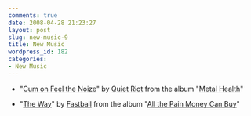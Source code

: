 ```yaml
---
comments: true
date: 2008-04-28 21:23:27
layout: post
slug: new-music-9
title: New Music
wordpress_id: 182
categories:
- New Music
---
```




  * "[Cum on Feel the Noize](http://en.wikipedia.org/wiki/Cum_on_Feel_the_Noize)" by [Quiet Riot](http://en.wikipedia.org/wiki/Quiet_Riot) from the album "[Metal Health](http://en.wikipedia.org/wiki/Metal_Health)" 

  * "[The Way](http://en.wikipedia.org/wiki/The_Way_(song))" by [Fastball](http://en.wikipedia.org/wiki/Fastball_(band)) from the album "[All the Pain Money Can Buy](http://en.wikipedia.org/wiki/All_the_Pain_Money_Can_Buy)"

